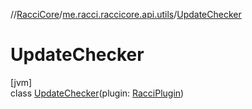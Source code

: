 //[RacciCore](../../../index.md)/[me.racci.raccicore.api.utils](../index.md)/[UpdateChecker](index.md)

# UpdateChecker

[jvm]\
class [UpdateChecker](index.md)(plugin: [RacciPlugin](../../me.racci.raccicore.api.plugin/-racci-plugin/index.md))
